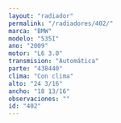 ```yaml
---
layout: "radiador"
permalink: "/radiadores/402/"
marca: "BMW"
modelo: "535I"
ano: "2009"
motor: "L6 3.0"
transmision: "Automática"
parte: "438440"
clima: "Con clima"
alto: "24 3/16"
ancho: "18 13/16"
observaciones: ""
id: "402"
---
```


